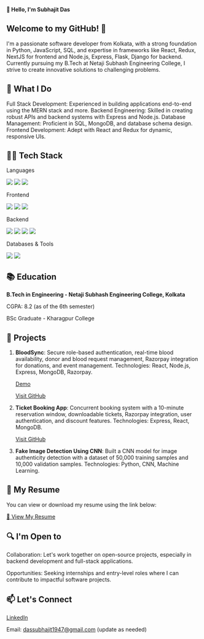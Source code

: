 **👋 Hello, I'm Subhajit Das**

## Welcome to my GitHub! 🚀

I'm a passionate software developer from Kolkata, with a strong foundation in Python, JavaScript, SQL, and expertise in frameworks like React, Redux, NextJS for frontend and Node.js, Express, Flask, Django for backend. Currently pursuing my B.Tech at Netaji Subhash Engineering College, I strive to create innovative solutions to challenging problems.

## 🌟 What I Do

Full Stack Development: Experienced in building applications end-to-end using the MERN stack and more.
Backend Engineering: Skilled in creating robust APIs and backend systems with Express and Node.js.
Database Management: Proficient in SQL, MongoDB, and database schema design.
Frontend Development: Adept with React and Redux for dynamic, responsive UIs.

## 👨‍💻 Tech Stack

Languages
<p align="left"> <img src="https://img.shields.io/badge/JavaScript-F7DF1E?style=for-the-badge&logo=javascript&logoColor=black"> <img src="https://img.shields.io/badge/Python-3776AB?style=for-the-badge&logo=python&logoColor=white"> <img src="https://img.shields.io/badge/SQL-4479A1?style=for-the-badge&logo=MySQL&logoColor=white"> </p>
Frontend
<p align="left"> <img src="https://img.shields.io/badge/React-61DAFB?style=for-the-badge&logo=react&logoColor=black"> <img src="https://img.shields.io/badge/Redux-764ABC?style=for-the-badge&logo=redux&logoColor=white"> <img src="https://img.shields.io/badge/Next.js-000000?style=for-the-badge&logo=next.js&logoColor=white"> </p>
Backend
<p align="left"> <img src="https://img.shields.io/badge/Node.js-339933?style=for-the-badge&logo=node.js&logoColor=white"> <img src="https://img.shields.io/badge/Express.js-000000?style=for-the-badge&logo=express&logoColor=white"> <img src="https://img.shields.io/badge/Django-092E20?style=for-the-badge&logo=django&logoColor=white"> <img src="https://img.shields.io/badge/Flask-000000?style=for-the-badge&logo=flask&logoColor=white"> </p>
Databases & Tools
<p align="left"> <img src="https://img.shields.io/badge/MongoDB-47A248?style=for-the-badge&logo=mongodb&logoColor=white"> <img src="https://img.shields.io/badge/MySQL-4479A1?style=for-the-badge&logo=mysql&logoColor=white"> </p>

## 📚 Education

  **B.Tech in Engineering - Netaji Subhash Engineering College, Kolkata**
  
  CGPA: 8.2 (as of the 6th semester)
  
  BSc Graduate - Kharagpur College

## 💼 Projects
1. **BloodSync**:
        Secure role-based authentication, real-time blood availability, donor and blood request management, Razorpay integration for donations, and event management.
        Technologies: React, Node.js, Express, MongoDB, Razorpay.
   
    [Demo](https://gorgeous-froyo-e47a29.netlify.app/)

    [Visit GitHub](https://github.com/Subhajit1947/Blooddonar-and-Bloodbank-realtime)

3. **Ticket Booking App**:
        Concurrent booking system with a 10-minute reservation window, downloadable tickets, Razorpay integration, user authentication, and discount features.
        Technologies: Express, React, MongoDB.
   
    [Visit GitHub](https://github.com/Subhajit1947/Online-Ticket-Booking-App)

5. **Fake Image Detection Using CNN**:
        Built a CNN model for image authenticity detection with a dataset of 50,000 training samples and 10,000 validation samples.
        Technologies: Python, CNN, Machine Learning.

## 📄 My Resume

  You can view or download my resume using the link below:

  [📄 View My Resume](https://github.com/Subhajit1947/Subhajit1947/blob/main/18_08_subhajit_das.pdf)

## 🔍 I'm Open to

Collaboration: Let's work together on open-source projects, especially in backend development and full-stack applications.

Opportunities: Seeking internships and entry-level roles where I can contribute to impactful software projects.

## 📫 Let's Connect

[LinkedIn](https://www.linkedin.com/in/subhajit7318/)

Email: dassubhajit1947@gmail.com (update as needed)
